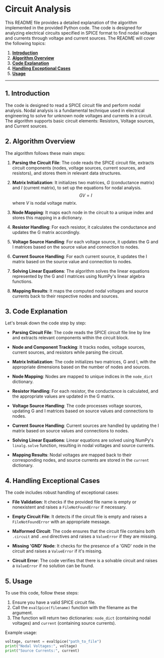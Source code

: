# Circuit Analysis

This README file provides a detailed explanation of the algorithm implemented in the provided Python code. The code is designed for analyzing electrical circuits specified in SPICE format to find nodal voltages and currents through voltage and current sources. The README will cover the following topics:

1. **[Introduction](#1-introduction)**
2. **[Algorithm Overview](#2-algorithm-overview)**
3. **[Code Explanation](#3-code-explanation)**
4. **[Handling Exceptional Cases](#4-handling-exceptional-cases)**
5. **[Usage](#5-usage)**


---

## 1. Introduction

The code is designed to read a SPICE circuit file and perform nodal analysis. Nodal analysis is a fundamental technique used in electrical engineering to solve for unknown node voltages and currents in a circuit. The algorithm supports basic circuit elements: Resistors, Voltage sources, and Current sources.

## 2. Algorithm Overview

The algorithm follows these main steps:

1. **Parsing the Circuit File**: The code reads the SPICE circuit file, extracts circuit components (nodes, voltage sources, current sources, and resistors), and stores them in relevant data structures.

2. **Matrix Initialization**: It initializes two matrices, $G$ (conductance matrix) and $I$ (current matrix), to set up the equations for nodal analysis.$$GV = I$$
where $V$ is nodal voltage matrix.

3. **Node Mapping**: It maps each node in the circuit to a unique index and stores this mapping in a dictionary.

4. **Resistor Handling**: For each resistor, it calculates the conductance and updates the G matrix accordingly.

5. **Voltage Source Handling**: For each voltage source, it updates the G and I matrices based on the source value and connection to nodes.

6. **Current Source Handling**: For each current source, it updates the I matrix based on the source value and connection to nodes.

7. **Solving Linear Equations**: The algorithm solves the linear equations represented by the G and I matrices using NumPy's linear algebra functions.

8. **Mapping Results**: It maps the computed nodal voltages and source currents back to their respective nodes and sources.

## 3. Code Explanation

Let's break down the code step by step:

- **Parsing Circuit File**: The code reads the SPICE circuit file line by line and extracts relevant components within the circuit block.

- **Node and Component Tracking**: It tracks nodes, voltage sources, current sources, and resistors while parsing the circuit.

- **Matrix Initialization**: The code initializes two matrices, G and I, with the appropriate dimensions based on the number of nodes and sources.

- **Node Mapping**: Nodes are mapped to unique indices in the `node_dict` dictionary.

- **Resistor Handling**: For each resistor, the conductance is calculated, and the appropriate values are updated in the G matrix.

- **Voltage Source Handling**: The code processes voltage sources, updating G and I matrices based on source values and connections to nodes.

- **Current Source Handling**: Current sources are handled by updating the I matrix based on source values and connections to nodes.

- **Solving Linear Equations**: Linear equations are solved using NumPy's `linalg.solve` function, resulting in nodal voltages and source currents.

- **Mapping Results**: Nodal voltages are mapped back to their corresponding nodes, and source currents are stored in the `current` dictionary.

## 4. Handling Exceptional Cases

The code includes robust handling of exceptional cases:

- **File Validation**: It checks if the provided file name is empty or nonexistent and raises a `FileNotFoundError` if necessary.

- **Empty Circuit File**: It detects if the circuit file is empty and raises a `FileNotFoundError` with an appropriate message.

- **Malformed Circuit**: The code ensures that the circuit file contains both `.circuit` and `.end` directives and raises a `ValueError` if they are missing.

- **Missing 'GND' Node**: It checks for the presence of a 'GND' node in the circuit and raises a `ValueError` if it's missing.

- **Circuit Error**: The code verifies that there is a solvable circuit and raises a `ValueError` if no solution can be found.


## 5. Usage

To use this code, follow these steps:

1. Ensure you have a valid SPICE circuit file.
2. Call the `evalSpice(filename)` function with the filename as the argument.
3. The function will return two dictionaries: `node_dict` (containing nodal voltages) and `current` (containing source currents).

Example usage:

```python
voltage, current = evalSpice("path_to_file")
print("Nodal Voltages:", voltage)
print("Source Currents:", current)
```

